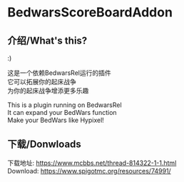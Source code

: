 # BedwarsScoreBoardAddon

## 介绍/What's this?

  :)

  这是一个依赖BedwarsRel运行的插件  
  它可以拓展你的起床战争  
  为你的起床战争增添更多乐趣  

  This is a plugin running on BedwarsRel  
  It can expand your BedWars function  
  Make your BedWars like Hypixel!  


## 下载/Donwloads

  下载地址: https://www.mcbbs.net/thread-814322-1-1.html  
  Download: https://www.spigotmc.org/resources/74991/
